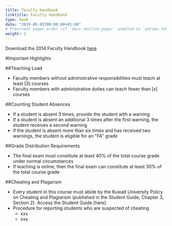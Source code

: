 ```yaml
---
title: Faculty Handbook
linktitle: Faculty Handbook
type: book
date: "2019-05-05T00:00:00+01:00"
# Prev/next pager order (if `docs_section_pager` enabled in `params.toml`)
weight: 2
---
```

Download the 2014 Faculty Handbook [here](http://www.cba.edu.kw/cs/groups/coba/documents/ku_content/kuw187680.pdf)


#Important Highlights

##Teaching Load
  * Faculty members without administrative responsibilities must teach at least [3] courses
  * Faculty members with administrative duties can teach fewer than [x] courses

##Counting Student Absences
  * If a student is absent 3 times, provide the student with a warning
  * If a student is absent an additional 3 times after the first warning, the student receives a second warning
  * If the student is absent more than six times and has received two warnings, the student is eligible for an "FA" grade


##Grade Distribution Requirements
  * The final exam must constitute at least 40% of the total course grade under normal circumstances
  * If teaching is online, then the final exam can constitute at least 30% of the total course grade

##Cheating and Plagarism
  * Every student in this course must abide by the Kuwait University Policy on Cheating and Plagiarism (published in the Student Guide, Chapter 3, Section 2). Access the Student Guide [here]
  * Procedure for reporting students who are suspected of cheating 
    * xxx
    * xxx 
